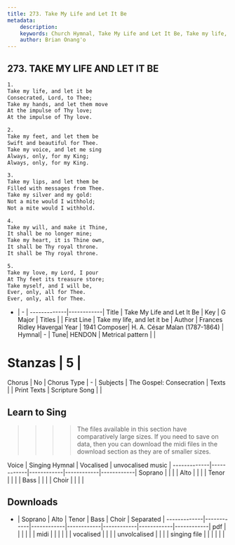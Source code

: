 ```yaml
---
title: 273. Take My Life and Let It Be
metadata:
    description: 
    keywords: Church Hymnal, Take My Life and Let It Be, Take my life, and let it be, 
    author: Brian Onang'o
---
```



## 273. TAKE MY LIFE AND LET IT BE

```txt
1.
Take my life, and let it be
Consecrated, Lord, to Thee;
Take my hands, and let them move
At the impulse of Thy love;
At the impulse of Thy love.

2.
Take my feet, and let them be
Swift and beautiful for Thee.
Take my voice, and let me sing
Always, only, for my King;
Always, only, for my King.

3.
Take my lips, and let them be
Filled with messages from Thee.
Take my silver and my gold:
Not a mite would I withhold;
Not a mite would I withhold.

4.
Take my will, and make it Thine,
It shall be no longer mine;
Take my heart, it is Thine own,
It shall be Thy royal throne.
It shall be Thy royal throne.

5.
Take my love, my Lord, I pour
At Thy feet its treasure store;
Take myself, and I will be,
Ever, only, all for Thee.
Ever, only, all for Thee.
```

- |   -  |
-------------|------------|
Title | Take My Life and Let It Be |
Key | G Major |
Titles |  |
First Line | Take my life, and let it be |
Author | Frances Ridley Havergal
Year | 1941
Composer| H. A. César Malan (1787-1864) |
Hymnal|  - |
Tune| HENDON |
Metrical pattern | |
# Stanzas | 5 |
Chorus | No |
Chorus Type | - |
Subjects | The Gospel: Consecration |
Texts |  |
Print Texts | 
Scripture Song |  |
  
## Learn to Sing

>>>> The files available in this section have comparatively large sizes. If you need to save on data, then you can download the midi files in the download section as they are of smaller sizes.

Voice |  Singing Hymnal | Vocalised | unvocalised music |
-------------|------------|------------|------------|------------|
Soprano | | | |
Alto | | | |
Tenor | | | |
Bass | | | |
Choir | | | |

## Downloads

- |  Soprano | Alto | Tenor | Bass | Choir | Separated |
-------------|------------|------------|------------|------------|------------|------------|
pdf | | | | | |
midi | | | | | |
vocalised | | | |
unvolcalised | | | |
singing file | | | | | |
  